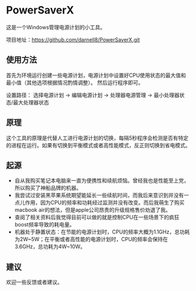 # PowerSaverX
这是一个Windows管理电源计划的小工具。

项目地址：https://github.com/darnell8/PowerSaverX.git

## 使用方法
首先为环境运行创建一些电源计划，电源计划中设置好CPU使用状态的最大值和最小值（其他选项根据情况酌情调整）。
然后运行程序即可。

设置路径：
选择电源计划 -> 编辑电源计划 -> 处理器电源管理 -> 最小处理器状态/最大处理器状态

## 原理
这个工具的原理是代替人工进行电源计划的切换，每隔5秒程序会检测是否有特定的进程在运行。如果有切换到平衡模式或者高性能模式，反正则切换到省电模式。

## 起源
- 自从我购买笔记本电脑来一直为便携性和续航烦恼。曾经我也是性能至上党，所以购买了神船品牌的机器。
- 我尝试过安装黑苹果系统期望能延长一些续航时间，而我后来意识到并没有一点儿作用，因为CPU的频率和功耗经过监测并没有改变。而后我萌生了购买macbook air的想法，但是apple公司昂贵的升级规格售价劝退了我。
- 查阅了相关资料后我觉得目前可以做的就是控制CPU在一些场景下的疯狂boost频率导致的耗电量。
- 机器处于静置状态：在节能的电源计划时，CPU的频率大概为1.1GHz，总功耗为2W~5W；在平衡或者高性能的电源计划时，CPU的频率会保持在3.6GHz，总功耗为4W~10W。

## 建议
欢迎一些反馈或者建议。